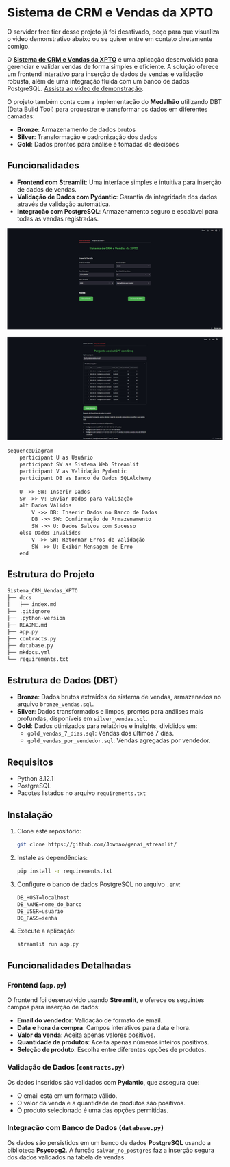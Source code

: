 ﻿# Sistema de CRM e Vendas da XPTO

O servidor free tier desse projeto já foi desativado, peço para que visualiza o video demonstrativo abaixo ou se quiser entre em contato diretamente comigo.

O [**Sistema de CRM e Vendas da XPTO**](https://vendasgenai.streamlit.app/) é uma aplicação desenvolvida para gerenciar e validar vendas de forma simples e eficiente. A solução oferece um frontend interativo para inserção de dados de vendas e validação robusta, além de uma integração fluida com um banco de dados PostgreSQL. [Assista ao vídeo de demonstração](https://youtu.be/PZpsMNDrUII).

O projeto também conta com a implementação do **Medalhão** utilizando DBT (Data Build Tool) para orquestrar e transformar os dados em diferentes camadas:

- **Bronze**: Armazenamento de dados brutos
- **Silver**: Transformação e padronização dos dados
- **Gold**: Dados prontos para análise e tomadas de decisões

## Funcionalidades

- **Frontend com Streamlit**: Uma interface simples e intuitiva para inserção de dados de vendas.
- **Validação de Dados com Pydantic**: Garantia da integridade dos dados através de validação automática.
- **Integração com PostgreSQL**: Armazenamento seguro e escalável para todas as vendas registradas.

![Imagem](https://github.com/Jownao/genai_streamlit/blob/main/pics/2.jpg)

![Imagem](https://github.com/Jownao/genai_streamlit/blob/main/pics/1.jpg)


```mermaid
sequenceDiagram
    participant U as Usuário
    participant SW as Sistema Web Streamlit
    participant V as Validação Pydantic
    participant DB as Banco de Dados SQLAlchemy
    
    U ->> SW: Inserir Dados
    SW ->> V: Enviar Dados para Validação
    alt Dados Válidos
        V ->> DB: Inserir Dados no Banco de Dados
        DB ->> SW: Confirmação de Armazenamento
        SW ->> U: Dados Salvos com Sucesso
    else Dados Inválidos
        V ->> SW: Retornar Erros de Validação
        SW ->> U: Exibir Mensagem de Erro
    end
```


## Estrutura do Projeto

```
Sistema_CRM_Vendas_XPTO
├── docs
│   ├── index.md
├── .gitignore
├── .python-version
├── README.md
├── app.py
├── contracts.py
├── database.py
├── mkdocs.yml
└── requirements.txt
```

## Estrutura de Dados (DBT)

- **Bronze**: Dados brutos extraídos do sistema de vendas, armazenados no arquivo `bronze_vendas.sql`.
- **Silver**: Dados transformados e limpos, prontos para análises mais profundas, disponíveis em `silver_vendas.sql`.
- **Gold**: Dados otimizados para relatórios e insights, divididos em:
  - `gold_vendas_7_dias.sql`: Vendas dos últimos 7 dias.
  - `gold_vendas_por_vendedor.sql`: Vendas agregadas por vendedor.

## Requisitos

- Python 3.12.1
- PostgreSQL
- Pacotes listados no arquivo `requirements.txt`

## Instalação

1. Clone este repositório:

   ```bash
   git clone https://github.com/Jownao/genai_streamlit/
   ```

2. Instale as dependências:

   ```bash
   pip install -r requirements.txt
   ```

3. Configure o banco de dados PostgreSQL no arquivo `.env`:

   ```
   DB_HOST=localhost
   DB_NAME=nome_do_banco
   DB_USER=usuario
   DB_PASS=senha
   ```

4. Execute a aplicação:

   ```bash
   streamlit run app.py
   ```

## Funcionalidades Detalhadas

### Frontend (`app.py`)

O frontend foi desenvolvido usando **Streamlit**, e oferece os seguintes campos para inserção de dados:

- **Email do vendedor**: Validação de formato de email.
- **Data e hora da compra**: Campos interativos para data e hora.
- **Valor da venda**: Aceita apenas valores positivos.
- **Quantidade de produtos**: Aceita apenas números inteiros positivos.
- **Seleção de produto**: Escolha entre diferentes opções de produtos.

### Validação de Dados (`contracts.py`)

Os dados inseridos são validados com **Pydantic**, que assegura que:

- O email está em um formato válido.
- O valor da venda e a quantidade de produtos são positivos.
- O produto selecionado é uma das opções permitidas.

### Integração com Banco de Dados (`database.py`)

Os dados são persistidos em um banco de dados **PostgreSQL** usando a biblioteca **Psycopg2**. A função `salvar_no_postgres` faz a inserção segura dos dados validados na tabela de vendas.

